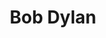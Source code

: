 ---
title: "Bob Dylan"
summary: "Born: May 24, 1941, Duluth, Minnesota, USA; singer, songwriter, \"song and dance man\". Inducted into Songwriters Hall of Fame in 1982 and the Rock And Roll Hall of Fame in 1988 . Winner of the 2016 Nobel Prize in literature. His first marriage was to Sara Dylan , together they have five children, including and . His second marriage was to ."
image: "bob-dylan.jpg"
apple_music_artist_url: "https://music.apple.com/gb/artist/bob-dylan/462006"
wikipedia_url: "none"
---